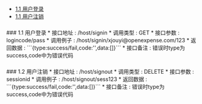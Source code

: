 
* [1.1 用户登录](#1.1) 
* [1.1 用户注销](#1.2) 

<h3 id="1.1"></h3> 
### 1.1 用户登录
* 接口地址 : /host/signin
* 调用类型 : GET
* 接口参数 : logincode/pass
* 调用例子 : /host/signin/xjouyi@openexpense.com/123
* 返回数据 : ```{type:success/fail,code:'',data:[]}```
* 接口备注 : 错误时type为success,code中为错误代码


<h3 id="1.2"></h3> 
### 1.2 用户注销
* 接口地址 : /host/signout
* 调用类型 : DELETE
* 接口参数 : sessionid
* 调用例子 : /host/signout/sess123
* 返回数据 : ```{type:success/fail,code:'',data:[]}```
* 接口备注 : 错误时type为success,code中为错误代码





















